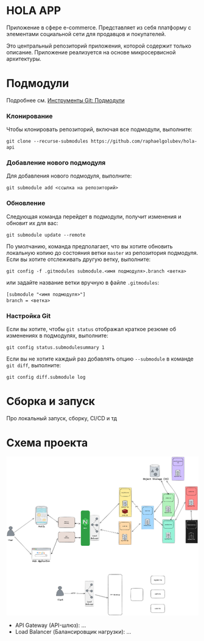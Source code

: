 # HOLA APP

Приложение в сфере e-commerce. 
Представляет из себя платформу с элементами социальной сети для продавцов и покупателей.

Это центральный репозиторий приложения, которой содержит только описание.
Приложение реализуется на основе микросервисной архитектуры.

# Подмодули
Подробнее см. [Инструменты Git: Подмодули](https://git-scm.com/book/ru/v2/%D0%98%D0%BD%D1%81%D1%82%D1%80%D1%83%D0%BC%D0%B5%D0%BD%D1%82%D1%8B-Git-%D0%9F%D0%BE%D0%B4%D0%BC%D0%BE%D0%B4%D1%83%D0%BB%D0%B8)
### Клонирование

Чтобы клонировать репозиторий, включая все подмодули, выполните:
```
git clone --recurse-submodules https://github.com/raphaelgolubev/hola-api
```

### Добавление нового подмодуля

Для добавления нового подмодуля, выполните:
```
git submodule add <ссылка на репозиторий> 
```

### Обновление
Следующая команда перейдет в подмодули, получит изменения и обновит их для вас:
```
git submodule update --remote
```
По умолчанию, команда предполагает, что вы хотите обновить локальную копию до состояния
ветки `master` из репозитория подмодуля. Если вы хотите отслеживать другую ветку, выполните:
```
git config -f .gitmodules submodule.<имя подмодуля>.branch <ветка>
```
или задайте название ветки вручную в файле `.gitmodules`:
```
[submodule "<имя подмодуля>"]
branch = <ветка>
```

### Настройка Git
Если вы хотите, чтобы `git status` отображал краткое резюме об изменениях в подмодулях, выполните:
```
git config status.submodulesummary 1
```

Если вы не хотите каждый раз добавлять опцию `--submodule` в команде `git diff`, выполните:
```
git config diff.submodule log
```

# Сборка и запуск

Про локальный запуск, сборку, CI/CD и тд

# Схема проекта

![main](docs/main.excalidraw.png)

- API Gateway (API-шлюз): ...
- Load Balancer (Балансировщик нагрузки): ...

